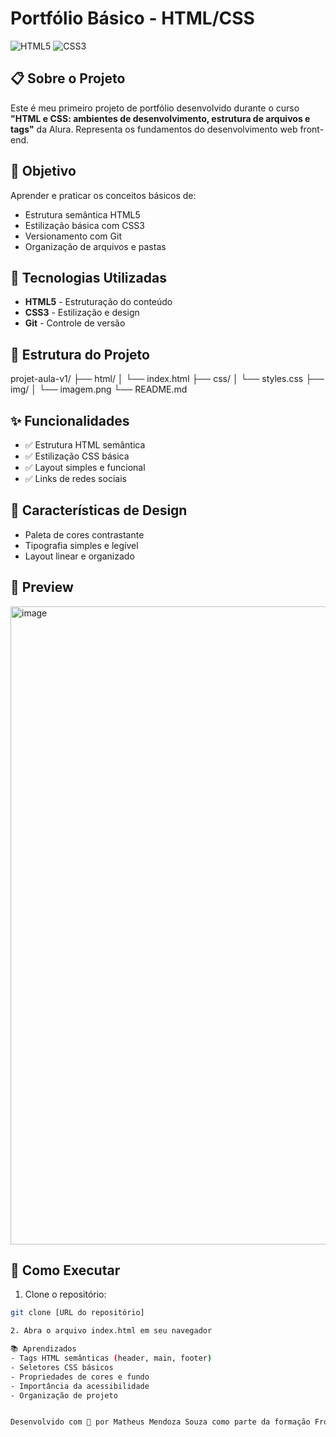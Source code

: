 # Portfólio Básico - HTML/CSS

![HTML5](https://img.shields.io/badge/HTML5-E34F26?style=for-the-badge&logo=html5&logoColor=white)
![CSS3](https://img.shields.io/badge/CSS3-1572B6?style=for-the-badge&logo=css3&logoColor=white)

## 📋 Sobre o Projeto

Este é meu primeiro projeto de portfólio desenvolvido durante o curso **"HTML e CSS: ambientes de desenvolvimento, estrutura de arquivos e tags"** da Alura. Representa os fundamentos do desenvolvimento web front-end.

## 🎯 Objetivo

Aprender e praticar os conceitos básicos de:
- Estrutura semântica HTML5
- Estilização básica com CSS3
- Versionamento com Git
- Organização de arquivos e pastas

## 🚀 Tecnologias Utilizadas

- **HTML5** - Estruturação do conteúdo
- **CSS3** - Estilização e design
- **Git** - Controle de versão

## 📁 Estrutura do Projeto
projet-aula-v1/
├── html/
│ └── index.html
├── css/
│ └── styles.css
├── img/
│ └── imagem.png
└── README.md


## ✨ Funcionalidades

- ✅ Estrutura HTML semântica
- ✅ Estilização CSS básica
- ✅ Layout simples e funcional
- ✅ Links de redes sociais

## 🎨 Características de Design

- Paleta de cores contrastante
- Tipografia simples e legível
- Layout linear e organizado

## 📸 Preview

<img width="1919" height="1021" alt="image" src="https://github.com/user-attachments/assets/de833b27-ddc9-49af-a34e-08d49044c932" />


## 🔧 Como Executar

1. Clone o repositório:
```bash
git clone [URL do repositório]

2. Abra o arquivo index.html em seu navegador

📚 Aprendizados
- Tags HTML semânticas (header, main, footer)
- Seletores CSS básicos
- Propriedades de cores e fundo
- Importância da acessibilidade
- Organização de projeto


Desenvolvido com 💙 por Matheus Mendoza Souza como parte da formação Front-End da Alura
